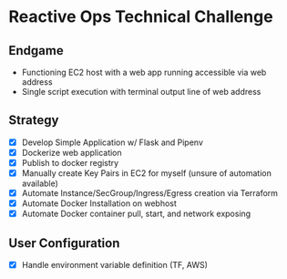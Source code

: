 # Reactive Ops Technical Challenge

## Endgame
- Functioning EC2 host with a web app running accessible via web address
- Single script execution with terminal output line of web address

## Strategy
- [x] Develop Simple Application w/ Flask and Pipenv
- [x] Dockerize web application
- [x] Publish to docker registry
- [x] Manually create Key Pairs in EC2 for myself (unsure of automation
  available)
- [x] Automate Instance/SecGroup/Ingress/Egress creation via Terraform
- [x] Automate Docker Installation on webhost
- [x] Automate Docker container pull, start, and network exposing

## User Configuration
- [x] Handle environment variable definition (TF, AWS)
